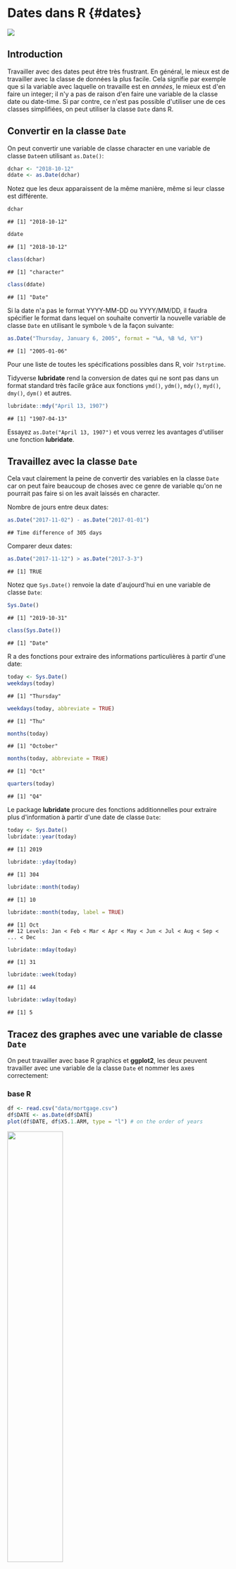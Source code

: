 # Dates dans R {#dates}

![](images/banners/banner_dates.png)

## Introduction

Travailler avec des dates peut être très frustrant. En général, le mieux est de travailler avec la classe de données la plus facile. Cela signifie par exemple que si la variable avec laquelle on travaille est en *années*, le mieux est d'en faire un integer; il n'y a pas de raison d'en faire une variable de la classe date ou date-time. Si par contre, ce n'est pas possible d'utiliser une de ces classes simplifiées, on peut utiliser la classe `Date` dans R. 

## Convertir en la classe `Date` 

 On peut convertir une variable de classe character en une variable de classe `Date`en utilisant `as.Date()`:  


```r
dchar <- "2018-10-12"
ddate <- as.Date(dchar)
```

Notez que les deux apparaissent de la même manière, même si leur classe est différente. 


```r
dchar
```

```
## [1] "2018-10-12"
```

```r
ddate
```

```
## [1] "2018-10-12"
```

```r
class(dchar)
```

```
## [1] "character"
```

```r
class(ddate)
```

```
## [1] "Date"
```

Si la date n'a pas le format YYYY-MM-DD ou YYYY/MM/DD, il faudra spécifier le format dans lequel on souhaite convertir la nouvelle variable de classe `Date` en utilisant le symbole `%` de la façon suivante:


```r
as.Date("Thursday, January 6, 2005", format = "%A, %B %d, %Y")
```

```
## [1] "2005-01-06"
```

Pour une liste de toutes les spécifications possibles dans R, voir `?strptime`.

Tidyverse **lubridate** rend la conversion de dates qui ne sont pas dans un format standard très facile grâce aux fonctions `ymd()`, `ydm()`, `mdy()`, `myd()`, `dmy()`, `dym()` et autres.


```r
lubridate::mdy("April 13, 1907")
```

```
## [1] "1907-04-13"
```

Essayez `as.Date("April 13, 1907")` et vous verrez les avantages d'utiliser une fonction **lubridate**.

## Travaillez avec la classe `Date`

Cela vaut clairement la peine de convertir des variables en la classe `Date` car on peut faire beaucoup de choses avec ce genre de variable qu'on ne pourrait pas faire si on les avait laissés en character. 

Nombre de jours entre deux dates:


```r
as.Date("2017-11-02") - as.Date("2017-01-01")
```

```
## Time difference of 305 days
```

Comparer deux dates:

```r
as.Date("2017-11-12") > as.Date("2017-3-3")
```

```
## [1] TRUE
```

Notez que `Sys.Date()` renvoie la date d'aujourd'hui en une variable de classe `Date`:

```r
Sys.Date()
```

```
## [1] "2019-10-31"
```

```r
class(Sys.Date())
```

```
## [1] "Date"
```
R a des fonctions pour extraire des informations particulières à partir d'une date:

```r
today <- Sys.Date()
weekdays(today)
```

```
## [1] "Thursday"
```

```r
weekdays(today, abbreviate = TRUE)
```

```
## [1] "Thu"
```

```r
months(today)
```

```
## [1] "October"
```

```r
months(today, abbreviate = TRUE)
```

```
## [1] "Oct"
```

```r
quarters(today)
```

```
## [1] "Q4"
```

Le package **lubridate** procure des fonctions additionnelles pour extraire plus d'information à partir d'une date de classe `Date`:


```r
today <- Sys.Date()
lubridate::year(today)
```

```
## [1] 2019
```

```r
lubridate::yday(today)
```

```
## [1] 304
```

```r
lubridate::month(today)
```

```
## [1] 10
```

```r
lubridate::month(today, label = TRUE)
```

```
## [1] Oct
## 12 Levels: Jan < Feb < Mar < Apr < May < Jun < Jul < Aug < Sep < ... < Dec
```

```r
lubridate::mday(today)
```

```
## [1] 31
```

```r
lubridate::week(today)
```

```
## [1] 44
```

```r
lubridate::wday(today)
```

```
## [1] 5
```

## Tracez des graphes avec une variable de classe `Date` 

On peut travailler avec base R graphics et **ggplot2**, les deux peuvent travailler avec une variable de la classe `Date` et nommer les axes correctement:

### base R


```r
df <- read.csv("data/mortgage.csv")
df$DATE <- as.Date(df$DATE)
plot(df$DATE, df$X5.1.ARM, type = "l") # on the order of years
```

<img src="dates_files/figure-html/unnamed-chunk-10-1.png" width="50%" />

```r
plot(df$DATE[1:30], df$X5.1.ARM[1:30], type = "l") # switch to months
```

<img src="dates_files/figure-html/unnamed-chunk-10-2.png" width="50%" />

Notez le changement des labels de l'axe x dans le deuxième graphe. 

### ggplot2


```r
# readr 
library(tidyverse)
```

Notez que contrairement à `read.csv()` de base R, `readr::read_csv()` lit automatiquement DATE comme une variable de classe `Date` par ce que cette variable est déjà sous la forme YYYY-MM-DD:

```r
df <- readr::read_csv("data/mortgage.csv")
```

```
## Parsed with column specification:
## cols(
##   DATE = col_date(format = ""),
##   `5/1 ARM` = col_double(),
##   `15 YR FIXED` = col_double(),
##   `30 YR FIXED` = col_double()
## )
```

```r
g <- ggplot(df, aes(DATE, `30 YR FIXED`)) + 
  geom_line() + 
  theme_grey(14)

g
```

<img src="dates_files/figure-html/unnamed-chunk-12-1.png" width="50%" />

```r
ggplot(df %>% filter(DATE < as.Date("2006-01-01")), 
       aes(DATE, `30 YR FIXED`)) + 
  geom_line() + 
  theme_grey(14)
```

<img src="dates_files/figure-html/unnamed-chunk-12-2.png" width="50%" />

A nouveau, lorsque les données sont filtrées, les labels de l'axe x changent de years à months. 

#### Breaks, limits, labels

On peut contrôler les breaks, limits et labels de l'axe x grâce à `scale_x_date()`:


```r
library(lubridate)
g + scale_x_date(limits = c(ymd("2008-01-01"), ymd("2008-12-31"))) +
  ggtitle("limits = c(ymd(\"2008-01-01\"), ymd(\"2008-12-31\"))")
```

<img src="dates_files/figure-html/unnamed-chunk-13-1.png" width="50%" />

```r
g + scale_x_date(date_breaks = "4 years") +
  ggtitle("scale_x_date(date_breaks = \"4 years\")")
```

<img src="dates_files/figure-html/unnamed-chunk-13-2.png" width="50%" />

```r
g + scale_x_date(date_labels = "%Y-%m") +
  ggtitle("scale_x_date(date_labels = \"%Y-%m\")")
```

<img src="dates_files/figure-html/unnamed-chunk-13-3.png" width="50%" />

(Oui, même dans le package tidyverse on ne peut pas complètement échapper à l'utilisation de `%` pour convertir les formats des dates. Pour rappel, `?strptime` si besoin d'aide). 

#### Annotations

On peut utiliser `geom_vline()` et `annotate() pour marquer des événements spécifiques dans une série temporelle: 


```r
ggplot(df, aes(DATE, `30 YR FIXED`)) + 
  geom_line() +
  geom_vline(xintercept = ymd("2008-09-29"), color = "blue") +
  annotate("text", x = ymd("2008-09-29"), y = 3.75, 
           label = " Market crash\n 9/29/08", color = "blue", 
           hjust = 0) +
  scale_x_date(limits = c(ymd("2008-01-01"), ymd("2009-12-31")),
               date_breaks = "1 year", 
               date_labels = "%Y") + 
  theme_grey(16) +
  ggtitle("`geom_vline()` with `annotate()`")
```

<img src="dates_files/figure-html/unnamed-chunk-14-1.png" width="50%" />

## Date and time classes


```r
Sys.time()
```

```
## [1] "2019-10-31 07:53:54 EDT"
```

